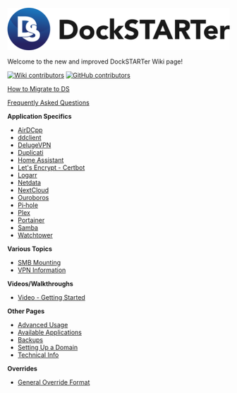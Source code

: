 ![DockSTARTer Logo](logo.png)

Welcome to the new and improved DockSTARTer Wiki page!

[![Wiki contributors](https://img.shields.io/github/contributors/GhostWriters/DockSTARTer-wiki.svg?label=wiki%20contributors)](https://github.com/GhostWriters/DockSTARTer-wiki/graphs/contributors)
[![GitHub contributors](https://img.shields.io/github/contributors/GhostWriters/DockSTARTer.svg?label=code%20contributors)](https://github.com/GhostWriters/DockSTARTer/graphs/contributors)

[How to Migrate to DS](Migration.md)

[Frequently Asked Questions](Frequently-Asked-Questions.md)

**Application Specifics**
* [AirDCpp](AirDCpp.md)
* [ddclient](ddclient.md)
* [DelugeVPN](DelugeVPN.md)
* [Duplicati](Duplicati.md)
* [Home Assistant](Home-Assistant.md)
* [Let's Encrypt - Certbot](LECerbot.md)
* [Logarr](Logarr.md)
* [Netdata](Netdata.md)
* [NextCloud](NextCloud.md)
* [Ouroboros](Ouroboros.md)
* [Pi‐hole](Pi-hole.md)
* [Plex](Plex.md)
* [Portainer](Portainer.md)
* [Samba](Samba.md)
* [Watchtower](Watchtower.md)

**Various Topics**
* [SMB Mounting](SMB-Mounting.md)
* [VPN Information](VPN-Information.md)

**Videos/Walkthroughs**
* [Video - Getting Started](https://www.youtube.com/watch?v=6pkbS07CAnU)

**Other Pages**
* [Advanced Usage](Advanced-Usage.md)
* [Available Applications](Available-Applications.md)
* [Backups](Backups.md)
* [Setting Up a Domain](Setting-Up-a-Domain.md)
* [Technical Info](Technical-Info.md)

**Overrides**
* [General Override Format](Overrides.md)
